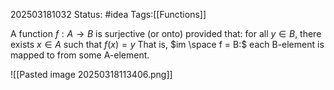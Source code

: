 202503181032
Status: #idea
Tags:[[Functions]]

A function $f : A → B$ is surjective (or onto) provided that:
	for all $y ∈ B$, there exists $x ∈ A$ such that $f (x) = y$ 
That is, $im \space f = B:$ each B-element is mapped to from some A-element.

![[Pasted image 20250318113406.png]]